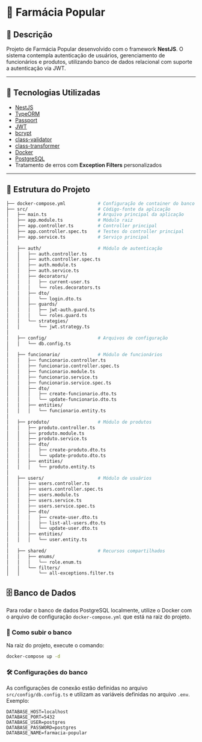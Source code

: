 # 💊 Farmácia Popular

## 📝 Descrição

Projeto de Farmácia Popular desenvolvido com o framework **NestJS**. O sistema contempla autenticação de usuários, gerenciamento de funcionários e produtos, utilizando banco de dados relacional com suporte a autenticação via JWT.

---

## 🚀 Tecnologias Utilizadas

- [NestJS](https://nestjs.com/)
- [TypeORM](https://typeorm.io/)
- [Passport](http://www.passportjs.org/)
- [JWT](https://jwt.io/)
- [bcrypt](https://github.com/kelektiv/node.bcrypt.js/)
- [class-validator](https://github.com/typestack/class-validator)
- [class-transformer](https://github.com/typestack/class-transformer)
- [Docker](https://www.docker.com/)
- [PostgreSQL](https://www.postgresql.org/)
- Tratamento de erros com **Exception Filters** personalizados

---

## 📁 Estrutura do Projeto

```bash
├── docker-compose.yml            # Configuração de container do banco de dados
├── src/                          # Código-fonte da aplicação
│   ├── main.ts                   # Arquivo principal da aplicação
│   ├── app.module.ts             # Módulo raiz
│   ├── app.controller.ts         # Controller principal
│   ├── app.controller.spec.ts    # Testes do controller principal
│   ├── app.service.ts            # Serviço principal
│
│   ├── auth/                     # Módulo de autenticação
│   │   ├── auth.controller.ts
│   │   ├── auth.controller.spec.ts
│   │   ├── auth.module.ts
│   │   ├── auth.service.ts
│   │   ├── decorators/
│   │   │   ├── current-user.ts
│   │   │   └── roles.decorators.ts
│   │   ├── dto/
│   │   │   └── login.dto.ts
│   │   ├── guards/
│   │   │   ├── jwt-auth.guard.ts
│   │   │   └── roles.guard.ts
│   │   └── strategies/
│   │       └── jwt.strategy.ts
│
│   ├── config/                   # Arquivos de configuração
│   │   └── db.config.ts
│
│   ├── funcionario/              # Módulo de funcionários
│   │   ├── funcionario.controller.ts
│   │   ├── funcionario.controller.spec.ts
│   │   ├── funcionario.module.ts
│   │   ├── funcionario.service.ts
│   │   ├── funcionario.service.spec.ts
│   │   ├── dto/
│   │   │   ├── create-funcionario.dto.ts
│   │   │   └── update-funcionario.dto.ts
│   │   ├── entities/
│   │   │   └── funcionario.entity.ts
│
│   ├── produto/                  # Módulo de produtos
│   │   ├── produto.controller.ts
│   │   ├── produto.module.ts
│   │   ├── produto.service.ts
│   │   ├── dto/
│   │   │   ├── create-produto.dto.ts
│   │   │   └── update-produto.dto.ts
│   │   ├── entities/
│   │   │   └── produto.entity.ts
│
│   ├── users/                    # Módulo de usuários
│   │   ├── users.controller.ts
│   │   ├── users.controller.spec.ts
│   │   ├── users.module.ts
│   │   ├── users.service.ts
│   │   ├── users.service.spec.ts
│   │   ├── dto/
│   │   │   ├── create-user.dto.ts
│   │   │   ├── list-all-users.dto.ts
│   │   │   └── update-user.dto.ts
│   │   ├── entities/
│   │   │   └── user.entity.ts
│
│   ├── shared/                   # Recursos compartilhados
│   │   ├── enums/
│   │   │   └── role.enum.ts
│   │   └── filters/
│   │       └── all-exceptions.filter.ts
```

## 🗄️ Banco de Dados

Para rodar o banco de dados PostgreSQL localmente, utilize o Docker com o arquivo de configuração `docker-compose.yml` que está na raiz do projeto.

### 🚀 Como subir o banco

Na raiz do projeto, execute o comando:

```bash
docker-compose up -d

```

### 🛠️ Configurações do banco

As configurações de conexão estão definidas no arquivo `src/config/db.config.ts` e utilizam as variáveis definidas no arquivo `.env`. Exemplo:

```env
DATABASE_HOST=localhost
DATABASE_PORT=5432
DATABASE_USER=postgres
DATABASE_PASSWORD=postgres
DATABASE_NAME=farmacia-popular


```
